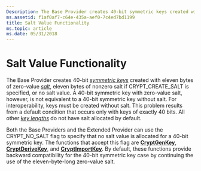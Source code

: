 ```yaml
---
Description: The Base Provider creates 40-bit symmetric keys created with eleven bytes of zero-value salt, eleven bytes of nonzero salt if CRYPT\_CREATE\_SALT is specified, or no salt value.
ms.assetid: f1af0af7-c64e-435a-aef0-7c4ed7bd1199
title: Salt Value Functionality
ms.topic: article
ms.date: 05/31/2018
---
```


# Salt Value Functionality

The Base Provider creates 40-bit [*symmetric keys*](https://msdn.microsoft.com/en-us/library/ms721625(v=VS.85).aspx) created with eleven bytes of zero-value [*salt*](https://msdn.microsoft.com/en-us/library/ms721625(v=VS.85).aspx), eleven bytes of nonzero salt if CRYPT\_CREATE\_SALT is specified, or no salt value. A 40-bit symmetric key with zero-value salt, however, is not equivalent to a 40-bit symmetric key without salt. For interoperability, keys must be created without salt. This problem results from a default condition that occurs only with keys of exactly 40 bits. All other [*key lengths*](https://msdn.microsoft.com/en-us/library/ms721590(v=VS.85).aspx) do not have salt allocated by default.

Both the Base Providers and the Extended Provider can use the CRYPT\_NO\_SALT flag to specify that no salt value is allocated for a 40-bit symmetric key. The functions that accept this flag are [**CryptGenKey**](/windows/desktop/api/Wincrypt/nf-wincrypt-cryptgenkey), [**CryptDeriveKey**](/windows/desktop/api/Wincrypt/nf-wincrypt-cryptderivekey), and [**CryptImportKey**](/windows/desktop/api/Wincrypt/nf-wincrypt-cryptimportkey). By default, these functions provide backward compatibility for the 40-bit symmetric key case by continuing the use of the eleven-byte-long zero-value salt.

 

 



